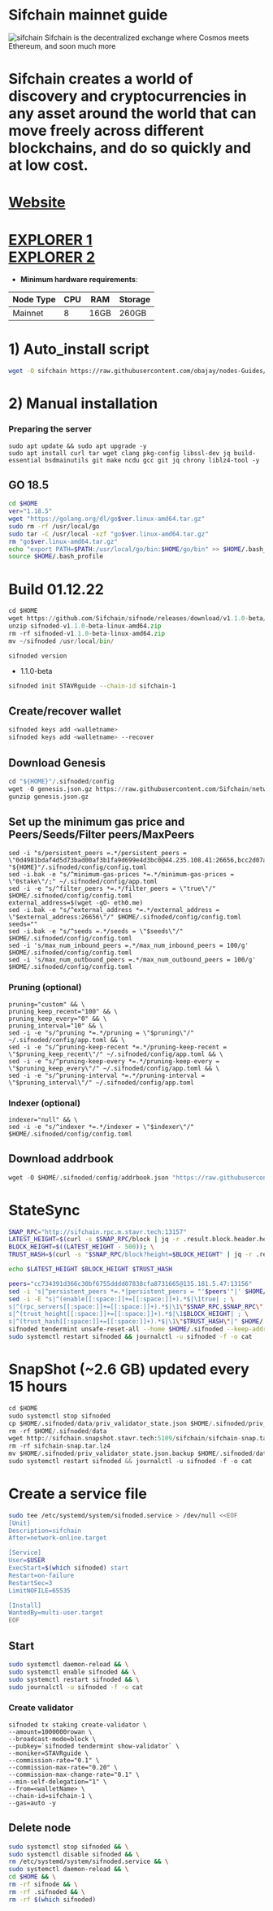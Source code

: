 # Sifchain mainnet guide


![sifchain](https://user-images.githubusercontent.com/44331529/190616339-2de8f67c-4818-4a99-8b5b-6b6e713fd023.png)
Sifchain is the decentralized exchange where Cosmos meets
Ethereum, and soon much more
# Sifchain creates a world of discovery and cryptocurrencies in any asset around the world that can move freely across different blockchains, and do so quickly and at low cost.

[Website](https://sifchain.network/)
=
[EXPLORER 1](https://explorer.stavr.tech/sifchain/staking) \
[EXPLORER 2](https://www.mintscan.io/sifchain/validators)
=

- **Minimum hardware requirements**:

| Node Type |CPU | RAM  | Storage  | 
|-----------|----|------|----------|
| Mainnet   |   8| 16GB | 260GB    |


# 1) Auto_install script
```bash
wget -O sifchain https://raw.githubusercontent.com/obajay/nodes-Guides/main/Projects/Sifchain/sifchain && chmod +x sifchain && ./sifchain
```

# 2) Manual installation

### Preparing the server

    sudo apt update && sudo apt upgrade -y
    sudo apt install curl tar wget clang pkg-config libssl-dev jq build-essential bsdmainutils git make ncdu gcc git jq chrony liblz4-tool -y

## GO 18.5

```bash
cd $HOME
ver="1.18.5"
wget "https://golang.org/dl/go$ver.linux-amd64.tar.gz"
sudo rm -rf /usr/local/go
sudo tar -C /usr/local -xzf "go$ver.linux-amd64.tar.gz"
rm "go$ver.linux-amd64.tar.gz"
echo "export PATH=$PATH:/usr/local/go/bin:$HOME/go/bin" >> $HOME/.bash_profile
source $HOME/.bash_profile
```

# Build 01.12.22
```python
cd $HOME
wget https://github.com/Sifchain/sifnode/releases/download/v1.1.0-beta/sifnoded-v1.1.0-beta-linux-amd64.zip
unzip sifnoded-v1.1.0-beta-linux-amd64.zip
rm -rf sifnoded-v1.1.0-beta-linux-amd64.zip
mv ~/sifnoded /usr/local/bin/
```
`sifnoded version`
- 1.1.0-beta

```bash
sifnoded init STAVRguide --chain-id sifchain-1
```    

## Create/recover wallet
```bash
sifnoded keys add <walletname>
sifnoded keys add <walletname> --recover
```

## Download Genesis

```python
cd "${HOME}"/.sifnoded/config
wget -O genesis.json.gz https://raw.githubusercontent.com/Sifchain/networks/master/betanet/sifchain-1/genesis.json.gz
gunzip genesis.json.gz
```

## Set up the minimum gas price and Peers/Seeds/Filter peers/MaxPeers
```
sed -i "s/persistent_peers =.*/persistent_peers = \"0d4981bdaf4d5d73bad00af3b1fa9d699e4d3bc0@44.235.108.41:26656,bcc2d07a14a8a0b3aa202e9ac106dec0bef91fda@13.55.247.60:26656,663dec65b754aceef5fcccb864048305208e7eb2@34.248.110.88:26656,0120f0a48e7e81cc98829ef4f5b39480f11ecd5a@52.76.185.17:26656,6535497f0152293d773108774a705b86c2249a9c@44.238.121.65:26656,fdf5cffc2b20a20fab954d3b6785e9c382762d14@34.255.133.248:26656,8c240f71f9e060277ce18dc09d82d3bbb05d1972@13.211.43.177:26656,9fbcb6bd5a7f20a716564157c4f6296d2faf5f64@18.138.208.95:26656\"/g" "${HOME}"/.sifnoded/config/config.toml
sed -i.bak -e "s/^minimum-gas-prices *=.*/minimum-gas-prices = \"0stake\"/;" ~/.sifnoded/config/app.toml
sed -i -e "s/^filter_peers *=.*/filter_peers = \"true\"/" $HOME/.sifnoded/config/config.toml
external_address=$(wget -qO- eth0.me) 
sed -i.bak -e "s/^external_address *=.*/external_address = \"$external_address:26656\"/" $HOME/.sifnoded/config/config.toml
seeds=""
sed -i.bak -e "s/^seeds =.*/seeds = \"$seeds\"/" $HOME/.sifnoded/config/config.toml
sed -i 's/max_num_inbound_peers =.*/max_num_inbound_peers = 100/g' $HOME/.sifnoded/config/config.toml
sed -i 's/max_num_outbound_peers =.*/max_num_outbound_peers = 100/g' $HOME/.sifnoded/config/config.toml

```
### Pruning (optional)

    pruning="custom" && \
    pruning_keep_recent="100" && \
    pruning_keep_every="0" && \
    pruning_interval="10" && \
    sed -i -e "s/^pruning *=.*/pruning = \"$pruning\"/" ~/.sifnoded/config/app.toml && \
    sed -i -e "s/^pruning-keep-recent *=.*/pruning-keep-recent = \"$pruning_keep_recent\"/" ~/.sifnoded/config/app.toml && \
    sed -i -e "s/^pruning-keep-every *=.*/pruning-keep-every = \"$pruning_keep_every\"/" ~/.sifnoded/config/app.toml && \
    sed -i -e "s/^pruning-interval *=.*/pruning-interval = \"$pruning_interval\"/" ~/.sifnoded/config/app.toml

### Indexer (optional) 

    indexer="null" && \
    sed -i -e "s/^indexer *=.*/indexer = \"$indexer\"/" $HOME/.sifnoded/config/config.toml
 
## Download addrbook
```python
wget -O $HOME/.sifnoded/config/addrbook.json "https://raw.githubusercontent.com/obajay/nodes-Guides/main/Projects/Sifchain/addrbook.json"
```

# StateSync
```bash
SNAP_RPC="http://sifchain.rpc.m.stavr.tech:13157"
LATEST_HEIGHT=$(curl -s $SNAP_RPC/block | jq -r .result.block.header.height); \
BLOCK_HEIGHT=$((LATEST_HEIGHT - 500)); \
TRUST_HASH=$(curl -s "$SNAP_RPC/block?height=$BLOCK_HEIGHT" | jq -r .result.block_id.hash)

echo $LATEST_HEIGHT $BLOCK_HEIGHT $TRUST_HASH

peers="cc734391d366c30bf6755dddd07838cfa8731665@135.181.5.47:13156"
sed -i 's|^persistent_peers *=.*|persistent_peers = "'$peers'"|' $HOME/.sifnoded/config/config.toml
sed -i -E "s|^(enable[[:space:]]+=[[:space:]]+).*$|\1true| ; \
s|^(rpc_servers[[:space:]]+=[[:space:]]+).*$|\1\"$SNAP_RPC,$SNAP_RPC\"| ; \
s|^(trust_height[[:space:]]+=[[:space:]]+).*$|\1$BLOCK_HEIGHT| ; \
s|^(trust_hash[[:space:]]+=[[:space:]]+).*$|\1\"$TRUST_HASH\"|" $HOME/.sifnoded/config/config.toml
sifnoded tendermint unsafe-reset-all --home $HOME/.sifnoded --keep-addr-book
sudo systemctl restart sifnoded && journalctl -u sifnoded -f -o cat
```
# SnapShot (~2.6 GB) updated every 15 hours
```python
cd $HOME
sudo systemctl stop sifnoded
cp $HOME/.sifnoded/data/priv_validator_state.json $HOME/.sifnoded/priv_validator_state.json.backup
rm -rf $HOME/.sifnoded/data
wget http://sifchain.snapshot.stavr.tech:5109/sifchain/sifchain-snap.tar.lz4 && lz4 -c -d $HOME/sifchain-snap.tar.lz4 | tar -x -C $HOME/.sifnoded --strip-components 2
rm -rf sifchain-snap.tar.lz4
mv $HOME/.sifnoded/priv_validator_state.json.backup $HOME/.sifnoded/data/priv_validator_state.json
sudo systemctl restart sifnoded && journalctl -u sifnoded -f -o cat
```

# Create a service file
```bash
sudo tee /etc/systemd/system/sifnoded.service > /dev/null <<EOF
[Unit]
Description=sifchain
After=network-online.target

[Service]
User=$USER
ExecStart=$(which sifnoded) start
Restart=on-failure
RestartSec=3
LimitNOFILE=65535

[Install]
WantedBy=multi-user.target
EOF
```

## Start
```bash
sudo systemctl daemon-reload && \
sudo systemctl enable sifnoded && \
sudo systemctl restart sifnoded && \
sudo journalctl -u sifnoded -f -o cat
```

### Create validator
    sifnoded tx staking create-validator \
    --amount=1000000rowan \
    --broadcast-mode=block \
    --pubkey=`sifnoded tendermint show-validator` \
    --moniker=STAVRguide \
    --commission-rate="0.1" \
    --commission-max-rate="0.20" \
    --commission-max-change-rate="0.1" \
    --min-self-delegation="1" \
    --from=<walletName> \
    --chain-id=sifchain-1 \
    --gas=auto -y


## Delete node
```bash
sudo systemctl stop sifnoded && \
sudo systemctl disable sifnoded && \
rm /etc/systemd/system/sifnoded.service && \
sudo systemctl daemon-reload && \
cd $HOME && \
rm -rf sifnode && \
rm -rf .sifnoded && \
rm -rf $(which sifnoded)
```

